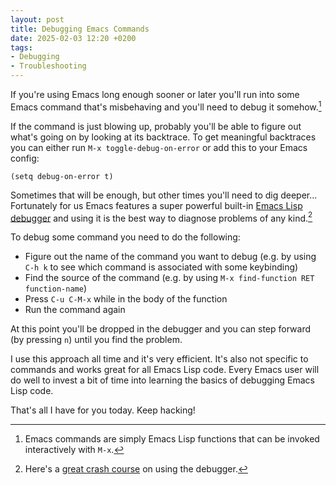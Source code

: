 ```yaml
---
layout: post
title: Debugging Emacs Commands
date: 2025-02-03 12:20 +0200
tags:
- Debugging
- Troubleshooting
---
```


If you're using Emacs long enough sooner or later you'll run into some
Emacs command that's misbehaving and you'll need to debug it somehow.[^1]

If the command is just blowing up, probably you'll be able to figure out
what's going on by looking at its backtrace. To get meaningful backtraces
you can either run `M-x toggle-debug-on-error` or add this to your Emacs config:

```elisp
(setq debug-on-error t)
```

Sometimes that will be enough, but other times you'll need to dig deeper...
Fortunately for us Emacs features a super powerful built-in
[Emacs Lisp debugger](http://www.gnu.org/software/emacs/manual/html_node/elisp/Edebug.html)
and using it is the best way to diagnose problems of any kind.[^2]

To debug some command you need to do the following:

* Figure out the name of the command you want to debug (e.g. by using `C-h k`
to see which command is associated with some keybinding)
* Find the source of the command (e.g. by using `M-x find-function RET function-name`)
* Press `C-u C-M-x` while in the body of the function
* Run the command again

At this point you'll be dropped in the debugger and you can step forward (by pressing `n`) until
you find the problem.

I use this approach all time and it's very efficient. It's also not specific to
commands and works great for all Emacs Lisp code. Every Emacs user will do well
to invest a bit of time into learning the basics of debugging Emacs Lisp code.

That's all I have for you today. Keep hacking!

[^1]: Emacs commands are simply Emacs Lisp functions that can be invoked interactively with `M-x`.
[^2]: Here's a [great crash course](https://www.youtube.com/watch?v=odkYXXYOxpo) on using the debugger.
